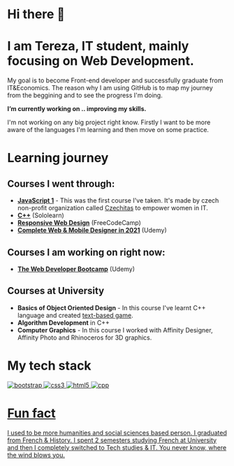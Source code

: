 # Hi there 👋

# I am Tereza, IT student, mainly focusing on Web Development.

My goal is to become Front-end developer and successfully graduate from IT&Economics. The reason why I am using GitHub is to map my journey from the beggining and to see the progress I'm doing.

**I’m currently working on .. improving my skills.**

I'm not working on any big project right know. Firstly I want to be more aware of the languages I'm learning and then move on some practice.

# Learning journey

## Courses I went through:

- **[JavaScript 1](https://www.czechitas.cz/kurzy/javascript-1)** - This was the first course I've taken. It's made by czech non-profit organization called [Czechitas](https://www.czechitas.cz/en) to empower women in IT.
- **[C++](https://www.sololearn.com/learning/1051)** (Sololearn)
- **[Responsive Web Design](https://www.freecodecamp.org/learn/responsive-web-design/)** (FreeCodeCamp)
- **[Complete Web & Mobile Designer in 2021](https://www.udemy.com/course/complete-web-designer-mobile-designer-zero-to-mastery/)** (Udemy)

## Courses I am working on right now:

- **[The Web Developer Bootcamp](https://www.udemy.com/course/the-web-developer-bootcamp/)** (Udemy)

## Courses at University

- **Basics of Object Oriented Design** - In this course I've learnt C++ language and created [text-based game](https://github.com/terezadohnal/cpp_repository/tree/master/textova_hra).
- **Algorithm Development** in C++
- **Computer Graphics** - In this course I worked with Affinity Designer, Affinity Photo and Rhinoceros for 3D graphics.

# My tech stack

<p align="left"> <a href="https://getbootstrap.com" target="_blank"> <img src="https://img.shields.io/badge/Bootstrap-563D7C?style=for-the-badge&logo=bootstrap&logoColor=white" alt="bootstrap"/> </a> <a href="https://www.w3schools.com/css/" target="_blank"> <img src="https://img.shields.io/badge/CSS3-1572B6?style=for-the-badge&logo=css3&logoColor=white" alt="css3"/> </a> <a href="https://www.w3.org/html/" target="_blank"> <img src="https://img.shields.io/badge/HTML5-E34F26?style=for-the-badge&logo=html5&logoColor=white" alt="html5"/> </a> <a href="https://www.cplusplus.com/" target="_blank"> <img src="https://img.shields.io/badge/C%2B%2B-00599C?style=for-the-badge&logo=c%2B%2B&logoColor=white" alt="cpp"/>

# Fun fact

I used to be more humanities and social sciences based person. I graduated from French & History. I spent 2 semesters studying French at University and then I completely switched to Tech studies & IT. You never know, where the wind blows you.
